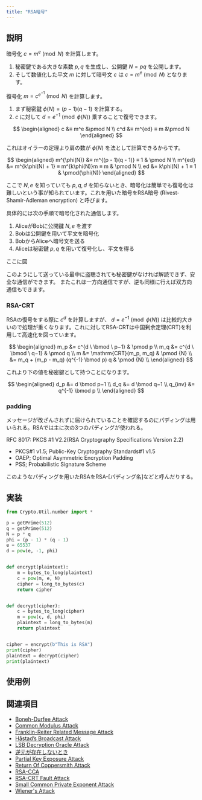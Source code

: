 ```yaml
---
title: "RSA暗号"
---
```


## 説明

暗号化
$c = m^{e} \pmod N$ を計算します。

1. 秘密鍵である大きな素数 $p, q$ を生成し、公開鍵 $N = pq$ を公開します。
2. そして数値化した平文 $m$ に対して暗号文 $c$ は $c = m^e \pmod N$ となります。

復号化
$m = c^{e^{-1}} \pmod N$ を計算します。

1. まず秘密鍵 $\phi(N) = (p - 1)(q - 1)$ を計算する。
2. $c$ に対して $d = e^{-1} \pmod{\phi(N)}$ 乗することで復号できます。

$$
\begin{aligned}
c &≡ m^e &\pmod N \\
c^d &≡ m^{ed} ≡ m &\pmod N
\end{aligned}
$$

これはオイラーの定理より肩の数が $\phi(N)$ を法として計算できるからです。

$$
\begin{aligned}
m^{\phi(N)} &≡ m^{(p - 1)(q - 1)} ≡ 1 & \pmod N \\
m^{ed} &= m^{k\phi(N) + 1} ≡ m^{k\phi(N)}m ≡ m & \pmod N \\
ed &= k\phi(N) + 1 ≡ 1 & \pmod{\phi(N)}
\end{aligned}
$$

ここで $N, e$ を知っていても $p, q, d$ を知らないとき、暗号化は簡単でも復号化は難しいという事が知られています。これを用いた暗号をRSA暗号 (Rivest-Shamir-Adleman encryption) と呼びます。

具体的には次の手順で暗号化された通信します。

1. AliceがBobに公開鍵 $N, e$ を渡す
2. Bobは公開鍵を用いて平文を暗号化
3. BobからAliceへ暗号文を送る
4. Aliceは秘密鍵 $p, q$ を用いて復号化し、平文を得る

ここに図

このようにして送っている最中に盗聴されても秘密鍵がなければ解読できず、安全な通信ができます。
またこれは一方向通信ですが、逆も同様に行えば双方向通信もできます。

### RSA-CRT

RSAの復号をする際に $c^d$ を計算しますが、 $d = e^{-1} \pmod {\phi (N)}$ は比較的大きいので処理が重くなります。これに対してRSA-CRTは中国剰余定理(CRT)を利用して高速化を図っています。

$$
\begin{aligned}
m_p &= c^{d \ \bmod \ p−1} & \pmod p \\
m_q &= c^{d \ \bmod \ q−1} & \pmod q \\
m &= \mathrm{CRT}(m_p, m_q) & \pmod {N} \\
&= m_q + (m_p - m_q) (q^{-1} \bmod p) q & \pmod {N} \\
\end{aligned}
$$

これより下の値を秘密鍵として持つことになります。

$$
\begin{aligned}
d_p &= d \bmod p−1 \\
d_q &= d \bmod q−1 \\
q_{inv} &= q^{-1} \bmod p \\
\end{aligned}
$$

### padding
メッセージが改ざんされずに届けられていることを確認するのにパディングは用いられる。RSAでは主に次の3つのパディングが使われる。

RFC 8017: PKCS #1 V2.2(RSA Cryptography Specifications Version 2.2)

- PKCS#1 v1.5; Public-Key Cryptography Standards#1 v1.5
- OAEP; Optimal Asymmetric Encryption Padding
- PSS; Probabilistic Signature Scheme

このようなパディングを用いたRSAをRSA-[パディング名]などと呼んだりする。

## 実装

```python
from Crypto.Util.number import *

p = getPrime(512)
q = getPrime(512)
N = p * q
phi = (p - 1) * (q - 1)
e = 65537
d = pow(e, -1, phi)


def encrypt(plaintext):
    m = bytes_to_long(plaintext)
    c = pow(m, e, N)
    cipher = long_to_bytes(c)
    return cipher


def decrypt(cipher):
    c = bytes_to_long(cipher)
    m = pow(c, d, phi)
    plaintext = long_to_bytes(m)
    return plaintext


cipher = encrypt(b"This is RSA")
print(cipher)
plaintext = decrypt(cipher)
print(plaintext)
```

## 使用例

## 関連項目
- [Boneh-Durfee Attack](/crypto/RSA/Boneh-DurfeeAttack)
- [Common Modulus Attack](/crypto/RSA/CommonModulusAttack)
- [Franklin-Reiter Related Message Attack](/crypto/RSA/Franklin-ReiterRelatedMessageAttack)
- [Håstad’s Broadcast Attack](/crypto/RSA/HåstadsBroadcastAttack)
- [LSB Decryption Oracle Attack](/crypto/RSA/LSB-DecryptionOracleAttack)
- [逆元が存在しないとき](/crypto/RSA/NoInverse)
- [Partial Key Exposure Attack](/crypto/RSA/PartialKeyExposureAttack)
- [Return Of Coppersmith Attack](/crypto/RSA/ROCA)
- [RSA-CCA](/crypto/RSA/RSA-CCA)
- [RSA-CRT Fault Attack](/crypto/RSA/RSA-CRT-FaultAttack)
- [Small Common Private Exponent Attack](/crypto/RSA/SmallCommonPrivateExponentAttack)
- [Wiener's Attack](/crypto/RSA/WienersAttack)
